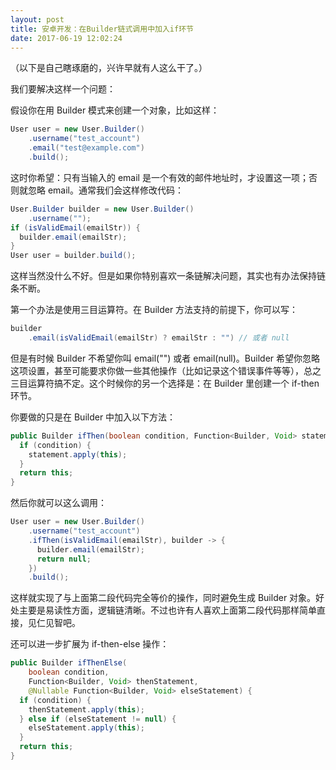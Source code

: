 ```yaml
---
layout: post
title: 安卓开发：在Builder链式调用中加入if环节
date: 2017-06-19 12:02:24
---
```


（以下是自己瞎琢磨的，兴许早就有人这么干了。）

我们要解决这样一个问题：

假设你在用 Builder 模式来创建一个对象，比如这样：​

```java
User user = new User.Builder()
    .username("test_account")
    .email("test@example.com")
    .build();
```

这时你希望：只有当输入的 email 是一个有效的邮件地址时，才设置这一项；否则就忽略 email。通常我们会这样修改代码：

```java
User.Builder builder = new User.Builder()
    .username("");
if (isValidEmail(emailStr)) {
  builder.email(emailStr);
}
User user = builder.build();
```

这样当然没什么不好。但是如果你特别喜欢一条链解决问题，其实也有办法保持链条不断。

第一个办法是使用三目运算符。在 Builder 方法支持的前提下，你可以写：

```java
builder
    .email(isValidEmail(emailStr) ? emailStr : "") // 或者 null
```

但是有时候 Builder 不希望你叫 email("") 或者 email(null)。Builder 希望你忽略这项设置，甚至可能要求你做一些其他操作（比如记录这个错误事件等等），总之三目运算符搞不定。这个时候你的另一个选择是：在 Builder 里创建一个 if-then 环节。

你要做的只是在 Builder 中加入以下方法：

```java
public Builder ifThen(boolean condition, Function<Builder, Void> statement) {
  if (condition) {
    statement.apply(this);
  }
  return this;
}
```

然后你就可以这么调用：

```java
User user = new User.Builder()
    .username("test_account")
    .ifThen(isValidEmail(emailStr), builder -> {
      builder.email(emailStr);
      return null;
    })
    .build();
```

这样就实现了与上面第二段代码​完全等价的操作，同时避免生成 Builder 对象。好处主要是易读性方面，逻辑链清晰。不过也许有人喜欢上面第二段代码那样简单直接，见仁见智吧。

还可以进一步扩展为 if-then-else 操作：

```java
public Builder ifThenElse(
    boolean condition,
    Function<Builder, Void> thenStatement,
    @Nullable Function<Builder, Void> elseStatement) {
  if (condition) {
    thenStatement.apply(this);
  } else if (elseStatement != null) {
    elseStatement.apply(this);
  }
  return this;
}​​​​
```
